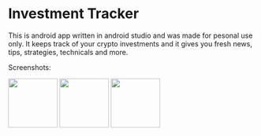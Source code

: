 # Investment Tracker

This is android app written in android studio and was made for pesonal use only. It keeps track of your crypto investments and it gives you fresh news, tips, strategies, technicals and more.

Screenshots: 

<p float="left">
  <img src="/img1.png" width="100" />
  <img src="/img2.png" width="100" /> 
  <img src="/img3.png" width="100" />
</p>
